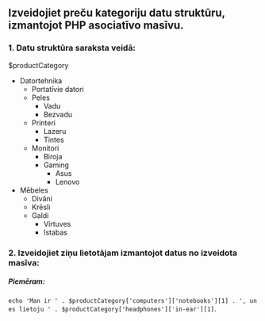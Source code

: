 ## Izveidojiet preču kategoriju datu struktūru, izmantojot PHP asociatīvo masīvu.

### 1. Datu struktūra saraksta veidā:

$productCategory
- Datortehnika
  - Portatīvie datori
  - Peles
    - Vadu
    - Bezvadu
  - Printeri
    - Lazeru
    - Tintes
  - Monitori
    - Biroja
    - Gaming
      - Asus
      - Lenovo
- Mēbeles
  - Divāni
  - Krēsli
  - Galdi
    - Virtuves
    - Istabas


### 2. Izveidojiet ziņu lietotājam izmantojot datus no izveidota masīva:

##### Piemēram:

```echo 'Man ir ' . $productCategory['computers']['notebooks'][1] . ', un es lietoju ' . $productCategory['headphones']['in-ear'][1]```.

